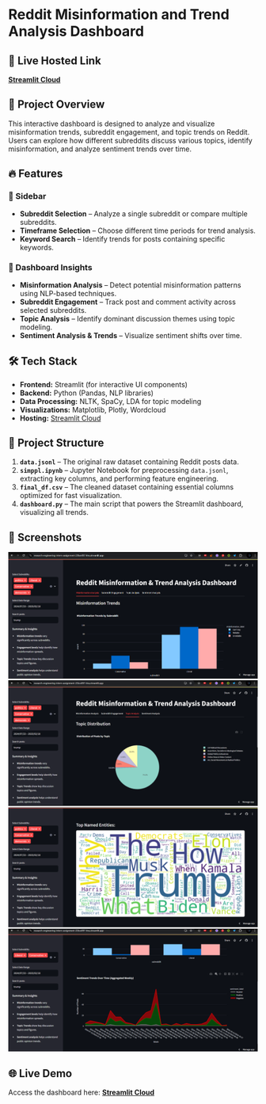 # Reddit Misinformation and Trend Analysis Dashboard

## 🚀 Live Hosted Link
**[Streamlit Cloud](https://research-engineering-intern-assignment-22bce097-itnu.streamlit.app/)**

## 📌 Project Overview
This interactive dashboard is designed to analyze and visualize misinformation trends, subreddit engagement, and topic trends on Reddit. Users can explore how different subreddits discuss various topics, identify misinformation, and analyze sentiment trends over time.

## 🔥 Features
### 🔹 Sidebar
- **Subreddit Selection** – Analyze a single subreddit or compare multiple subreddits.
- **Timeframe Selection** – Choose different time periods for trend analysis.
- **Keyword Search** – Identify trends for posts containing specific keywords.

### 🔹 Dashboard Insights
- **Misinformation Analysis** – Detect potential misinformation patterns using NLP-based techniques.
- **Subreddit Engagement** – Track post and comment activity across selected subreddits.
- **Topic Analysis** – Identify dominant discussion themes using topic modeling.
- **Sentiment Analysis & Trends** – Visualize sentiment shifts over time.

## 🛠 Tech Stack
- **Frontend:** Streamlit (for interactive UI components)
- **Backend:** Python (Pandas, NLP libraries)
- **Data Processing:** NLTK, SpaCy, LDA for topic modeling
- **Visualizations:** Matplotlib, Plotly, Wordcloud
- **Hosting:** [Streamlit Cloud](https://research-engineering-intern-assignment-22bce097-itnu.streamlit.app/)

## 📂 Project Structure
1. **`data.jsonl`** – The original raw dataset containing Reddit posts data.
2. **`simppl.ipynb`** – Jupyter Notebook for preprocessing `data.jsonl`, extracting key columns, and performing feature engineering.
3. **`final_df.csv`** – The cleaned dataset containing essential columns optimized for fast visualization.
4. **`dashboard.py`** – The main script that powers the Streamlit dashboard, visualizing all trends.

## 📸 Screenshots
![Misinformation Analysis](screenshots/img1.png)
![Topic Distribution using LDA](screenshots/img6.png)
![ Most Used Named Entities](screenshots/img7.png)
![Sentiment Trends Aggregated Weekly](screenshots/img9.png)

## 🌐 Live Demo
Access the dashboard here: **[Streamlit Cloud](https://research-engineering-intern-assignment-22bce097-itnu.streamlit.app/)**

